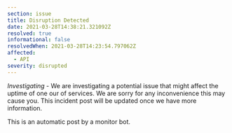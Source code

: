 ```yaml
---
section: issue
title: Disruption Detected
date: 2021-03-28T14:38:21.321092Z
resolved: true
informational: false
resolvedWhen: 2021-03-28T14:23:54.797062Z
affected:
  - API
severity: disrupted
---
```

*Investigating* - We are investigating a potential issue that might affect the uptime of one our of services. We are sorry for any inconvenience this may cause you. This incident post will be updated once we have more information.

This is an automatic post by a monitor bot.
        